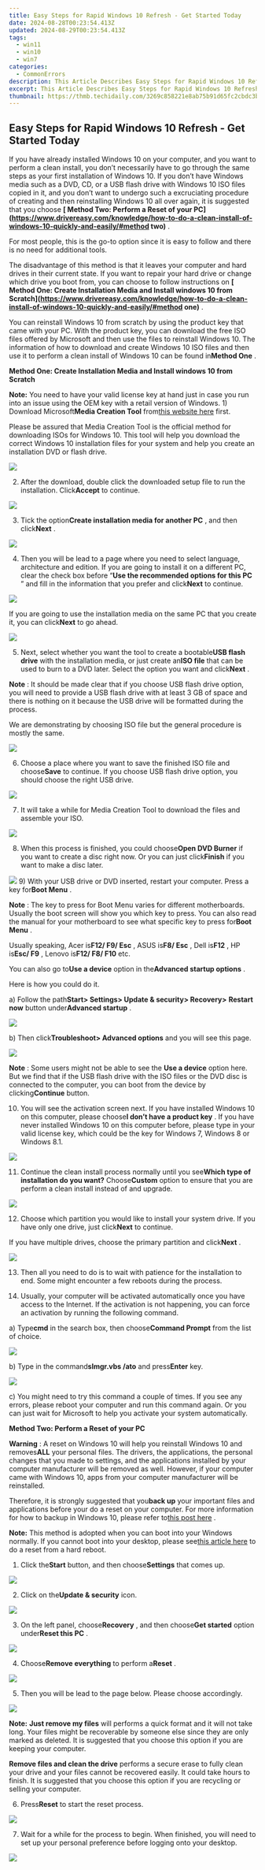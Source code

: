 ```yaml
---
title: Easy Steps for Rapid Windows 10 Refresh - Get Started Today
date: 2024-08-28T00:23:54.413Z
updated: 2024-08-29T00:23:54.413Z
tags:
  - win11
  - win10
  - win7
categories:
  - CommonErrors
description: This Article Describes Easy Steps for Rapid Windows 10 Refresh - Get Started Today
excerpt: This Article Describes Easy Steps for Rapid Windows 10 Refresh - Get Started Today
thumbnail: https://thmb.techidaily.com/3269c858221e8ab75b91d65fc2cbdc3bf0d972fb510d01ae54b3ad8d22470d02.jpg
---
```


## Easy Steps for Rapid Windows 10 Refresh - Get Started Today

If you have already installed Windows 10 on your computer, and you want to perform a clean install, you don’t necessarily have to go through the same steps as your first installation of Windows 10\. If you don’t have Windows media such as a DVD, CD, or a USB flash drive with Windows 10 ISO files copied in it, and you don’t want to undergo such a excruciating procedure of creating and then reinstalling Windows 10 all over again, it is suggested that you choose **[ Method Two: Perform a Reset of your PC](<https://www.drivereasy.com/knowledge/how-to-do-a-clean-install-of-windows-10-quickly-and-easily/#method> two)**  .
  
 For most people, this is the go-to option since it is easy to follow and there is no need for additional tools.
  
 The disadvantage of this method is that it leaves your computer and hard drives in their current state. If you want to repair your hard drive or change which drive you boot from, you can choose to follow instructions on **[ Method One: Create Installation Media and Install windows 10 from Scratch](<https://www.drivereasy.com/knowledge/how-to-do-a-clean-install-of-windows-10-quickly-and-easily/#method> one)** .
  
 You can reinstall Windows 10 from scratch by using the product key that came with your PC. With the product key, you can download the free ISO files offered by Microsoft and then use the files to reinstall Windows 10\. The information of how to download and create Windows 10 ISO files and then use it to perform a clean install of Windows 10 can be found in**Method One** .
  
 **Method One: Create Installation Media and Install windows 10 from Scratch**
  
 **Note:** You need to have your valid license key at hand just in case you run into an issue using the OEM key with a retail version of Windows.  1) Download Microsoft**Media Creation Tool** from[this website here](https://www.microsoft.com/en-us/software-download/windows10) first.
  
 Please be assured that Media Creation Tool is the official method for downloading ISOs for Windows 10\. This tool will help you download the correct Windows 10 installation files for your system and help you create an installation DVD or flash drive.  
  
![](https://images.drivereasy.com/wp-content/uploads/2016/08/media-creation-tool.jpg)
  
 2) After the download, double click the downloaded setup file to run the installation. Click**Accept** to continue.
  
![](https://images.drivereasy.com/wp-content/uploads/2016/08/windows-10-set-up-accept-decline.jpg)
  
 3) Tick the option**Create installation media for another PC** , and then click**Next** .  
  
![](https://images.drivereasy.com/wp-content/uploads/2016/08/windows-10-setup-600x470.png)

 4) Then you will be lead to a page where you need to select language, architecture and edition. If you are going to install it on a different PC, clear the check box before “**Use the recommended options for this PC** ” and fill in the information that you prefer and click**Next** to continue.  
  
![](https://images.drivereasy.com/wp-content/uploads/2016/08/select-language-architecture-and-edition-600x470.png)
  
 If you are going to use the installation media on the same PC that you create it, you can click**Next** to go ahead.  
  
![](https://images.drivereasy.com/wp-content/uploads/2016/08/select-language-windows-10-setup-600x470.png)

 5) Next, select whether you want the tool to create a bootable**USB flash drive** with the installation media, or just create an**ISO file** that can be used to burn to a DVD later. Select the option you want and click**Next** .
  
**Note** : It should be made clear that if you choose USB flash drive option, you will need to provide a USB flash drive with at least 3 GB of space and there is nothing on it because the USB drive will be formatted during the process.
  
 We are demonstrating by choosing ISO file but the general procedure is mostly the same.
  
![](https://images.drivereasy.com/wp-content/uploads/2016/08/choose-which-media-to-use-iso-file-usb-flash-drive-600x470.png)

 6) Choose a place where you want to save the finished ISO file and choose**Save** to continue. If you choose USB flash drive option, you should choose the right USB drive.  
  
![](https://images.drivereasy.com/wp-content/uploads/2016/08/select-a-path-600x487.jpg)
  
 7) It will take a while for Media Creation Tool to download the files and assemble your ISO.
  
![](https://images.drivereasy.com/wp-content/uploads/2016/08/downloading-windows-10-600x470.png)

 8) When this process is finished, you could choose**Open DVD Burner** if you want to create a disc right now. Or you can just click**Finish** if you want to make a disc later.  
  
![](https://images.drivereasy.com/wp-content/uploads/2016/08/burn-the-iso-to-dvd.png)  9) With your USB drive or DVD inserted, restart your computer. Press a key for**Boot Menu** .
  
**Note** : The key to press for Boot Menu varies for different motherboards. Usually the boot screen will show you which key to press.
 You can also read the manual for your motherboard to see what specific key to press for**Boot Menu** .
  
 Usually speaking, Acer is**F12/ F9/ Esc** , ASUS is**F8/ Esc** , Dell is**F12** , HP is**Esc/ F9** , Lenovo is**F12/ F8/ F10** etc.
  
 You can also go to**Use a device** option in the**Advanced startup options** .
  
 Here is how you could do it.
  
 a) Follow the path**Start> Settings> Update & security> Recovery>** **Restart now** button under**Advanced startup** .
  
![](https://images.drivereasy.com/wp-content/uploads/2016/08/advanced-startup-restart-now.jpg)

 b) Then click**Troubleshoot> Advanced options** and you will see this page.
  
![](https://images.drivereasy.com/wp-content/uploads/2016/08/use-a-device.png)
  
**Note** : Some users might not be able to see the **Use a device** option here. But we find that if the USB flash drive with the ISO files or the DVD disc is connected to the computer, you can boot from the device by clicking**Continue** button.
  
 10) You will see the activation screen next. If you have installed Windows 10 on this computer, please choose**I don’t have a product key** . If you have never installed Windows 10 on this computer before, please type in your valid license key, which could be the key for Windows 7, Windows 8 or Windows 8.1\.
  
![](https://images.drivereasy.com/wp-content/uploads/2016/08/windows-setup-activate-windows-600x452.png)
  
 11) Continue the clean install process normally until you see**Which type of installation do you want?** Choose**Custom** option to ensure that you are perform a clean install instead of and upgrade.
  
![](https://images.drivereasy.com/wp-content/uploads/2016/08/which-type-of-the-installation-do-you-want.jpg)
  
 12) Choose which partition you would like to install your system drive.
 If you have only one drive, just click**Next** to continue.  
  
 If you have multiple drives, choose the primary partition and click**Next** .
  
![](https://images.drivereasy.com/wp-content/uploads/2016/08/where-do-you-want-to-install-windows-600x447.png)
  
 13) Then all you need to do is to wait with patience for the installation to end. Some might encounter a few reboots during the process.
  
 14) Usually, your computer will be activated automatically once you have access to the Internet. If the activation is not happening, you can force an activation by running the following command.
  
 a) Type**cmd** in the search box, then choose**Command Prompt** from the list of choice.
  
![](https://images.drivereasy.com/wp-content/uploads/2016/08/cmd.jpg)

 b) Type in the command**slmgr.vbs /ato**  and press**Enter** key.  
  
![](https://images.drivereasy.com/wp-content/uploads/2016/08/command-prompt-command.png)
  
 c) You might need to try this command a couple of times. If you see any errors, please reboot your computer and run this command again. Or you can just wait for Microsoft to help you activate your system automatically.
  
 **Method Two: Perform a Reset of your PC**
  
**Warning** : A reset on Windows 10 will help you reinstall Windows 10 and removes**ALL** your personal files. The drivers, the applications, the personal changes that you made to settings, and the applications installed by your computer manufacturer will be removed as well. However, if your computer came with Windows 10, apps from your computer manufacturer will be reinstalled.  
  
 Therefore, it is strongly suggested that you**back up** your important files and applications before your do a reset on your computer. For more information for how to backup in Windows 10, please refer to[this post here](https://tools.techidaily.com/drivereasy/download/) .
  
**Note:** This method is adopted when you can boot into your Windows normally. If you cannot boot into your desktop, please see[this article here](https://tools.techidaily.com/drivereasy/download/) to do a reset from a hard reboot.
  
 1) Click the**Start** button, and then choose**Settings** that comes up.  
  
![](https://images.drivereasy.com/wp-content/uploads/2016/08/settigns-in-start.jpg)

 2) Click on the**Update & security** icon.  
  
![](https://images.drivereasy.com/wp-content/uploads/2016/08/update-security.jpg)

 3) On the left panel, choose**Recovery** , and then choose**Get started** option under**Reset this PC** .
  
![](https://images.drivereasy.com/wp-content/uploads/2016/08/img_57b183962f937.png)
  
 4) Choose**Remove everything** to perform a**Reset** .
  
![](https://images.drivereasy.com/wp-content/uploads/2016/08/choose-an-option-remove-everything.jpg)
  
 5) Then you will be lead to the page below. Please choose accordingly.  
  
![](https://images.drivereasy.com/wp-content/uploads/2016/08/do-you-want-to-clean-the-drives-too.jpg)
  
**Note:** **Just remove my files** will performs a quick format and it will not take long. Your files might be recoverable by someone else since they are only marked as deleted. It is suggested that you choose this option if you are keeping your computer.  
  
**Remove files and clean the drive** performs a secure erase to fully clean your drive and your files cannot be recovered easily. It could take hours to finish. It is suggested that you choose this option if you are recycling or selling your computer.  
  
 6) Press**Reset** to start the reset process.
  
![](https://images.drivereasy.com/wp-content/uploads/2016/08/how-to-uninstall-windows-10-quickly-and-easily-5071.jpg)
  
 7) Wait for a while for the process to begin. When finished, you will need to set up your personal preference before logging onto your desktop.

<ins class="adsbygoogle"
     style="display:block"
     data-ad-format="autorelaxed"
     data-ad-client="ca-pub-7571918770474297"
     data-ad-slot="1223367746"></ins>



<ins class="adsbygoogle"
     style="display:block"
     data-ad-client="ca-pub-7571918770474297"
     data-ad-slot="8358498916"
     data-ad-format="auto"
     data-full-width-responsive="true"></ins>



<!-- affiliate ads begin -->
<a href="https://secure.2checkout.com/order/checkout.php?PRODS=4620778&QTY=1&AFFILIATE=108875&CART=1"><img src="https://secure.avangate.com/images/merchant/07dd4d5a72f5740ef0f035f201951476/728__90banner.jpg" border="0"></a>
<!-- affiliate ads end -->